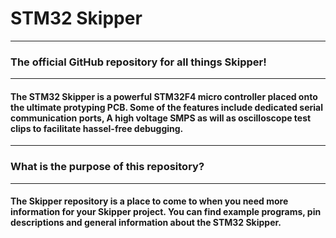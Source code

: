# STM32 Skipper

---

### The official GitHub repository for all things Skipper!

---

#### The STM32 Skipper is a powerful STM32F4 micro controller placed onto the ultimate protyping PCB. Some of the features include dedicated serial communication ports, A high voltage SMPS as will as oscilloscope test clips to facilitate hassel-free debugging.

---

### What is the purpose of this repository?

---

#### The Skipper repository is a place to come to when you need more information for your Skipper project. You can find example programs, pin descriptions and general information about the STM32 Skipper.

